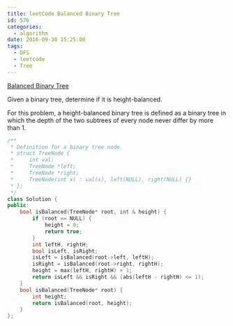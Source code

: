 ```yaml
---
title: leetCode Balanced Binary Tree
id: 576
categories:
  - algorithm
date: 2016-09-30 15:25:08
tags:
  - DFS
  - leetcode
  - Tree
---
```


[Balanced Binary Tree](https://leetcode.com/problems/balanced-binary-tree/)

Given a binary tree, determine if it is height-balanced.

For this problem, a height-balanced binary tree is defined as a binary tree in which the depth of the two subtrees of every node never differ by more than 1.


``` cpp
/**
 * Definition for a binary tree node.
 * struct TreeNode {
 *     int val;
 *     TreeNode *left;
 *     TreeNode *right;
 *     TreeNode(int x) : val(x), left(NULL), right(NULL) {}
 * };
 */
class Solution {
public:
    bool isBalanced(TreeNode* root, int & height) {
        if (root == NULL) {
            height = 0;
            return true;
        }
        int leftH, rightH;
        bool isLeft, isRight;
        isLeft = isBalanced(root->left, leftH);
        isRight = isBalanced(root->right, rightH);
        height = max(leftH, rightH) + 1;
        return isLeft && isRight && (abs(leftH - rightH) <= 1);
    }
    bool isBalanced(TreeNode* root) {
        int height;
        return isBalanced(root, height);
    }
};
```